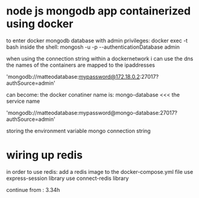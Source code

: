 # node js mongodb app containerized using docker

to enter docker mongodb database with admin privileges:
docker exec -t <the mongo container id> bash 
inside the shell:
mongosh -u <theusername> -p <thepassword> --authenticationDatabase admin

when using the connection string within a dockernetwork i can use the dns
the names of the containers are mapped to the ipaddresses

'mongodb://matteodatabase:mypassword@172.18.0.2:27017?authSource=admin'

can become: the docker conatiner name is: mongo-database  <<< the service name

'mongodb://matteodatabase:mypassword@mongo-database:27017?authSource=admin'

storing the environment variable mongo connection string


# wiring up redis

in order to use redis:
add a redis image to the docker-compose.yml file
use express-session library
use connect-redis library


continue from : 3.34h 

